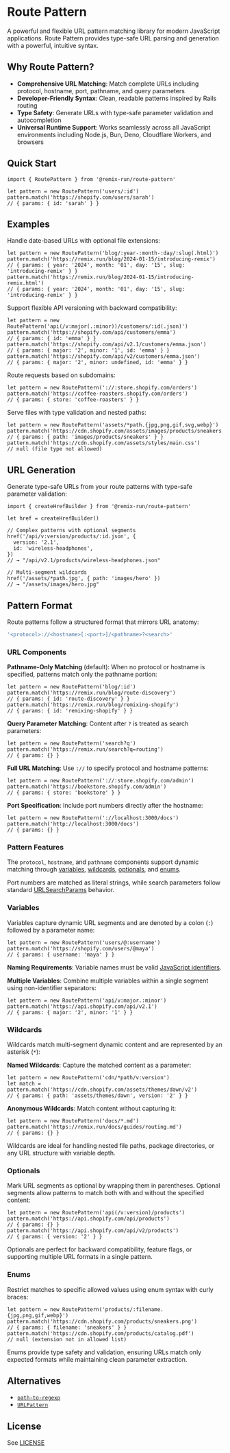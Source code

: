 # Route Pattern

A powerful and flexible URL pattern matching library for modern JavaScript applications. Route Pattern provides type-safe URL parsing and generation with a powerful, intuitive syntax.

## Why Route Pattern?

- **Comprehensive URL Matching**: Match complete URLs including protocol, hostname, port, pathname, and query parameters
- **Developer-Friendly Syntax**: Clean, readable patterns inspired by Rails routing
- **Type Safety**: Generate URLs with type-safe parameter validation and autocompletion
- **Universal Runtime Support**: Works seamlessly across all JavaScript environments including Node.js, Bun, Deno, Cloudflare Workers, and browsers

## Quick Start

```tsx
import { RoutePattern } from '@remix-run/route-pattern'

let pattern = new RoutePattern('users/:id')
pattern.match('https://shopify.com/users/sarah')
// { params: { id: 'sarah' } }
```

## Examples

Handle date-based URLs with optional file extensions:

```tsx
let pattern = new RoutePattern('blog/:year-:month-:day/:slug(.html)')
pattern.match('https://remix.run/blog/2024-01-15/introducing-remix')
// { params: { year: '2024', month: '01', day: '15', slug: 'introducing-remix' } }
pattern.match('https://remix.run/blog/2024-01-15/introducing-remix.html')
// { params: { year: '2024', month: '01', day: '15', slug: 'introducing-remix' } }
```

Support flexible API versioning with backward compatibility:

```tsx
let pattern = new RoutePattern('api(/v:major(.:minor))/customers/:id(.json)')
pattern.match('https://shopify.com/api/customers/emma')
// { params: { id: 'emma' } }
pattern.match('https://shopify.com/api/v2.1/customers/emma.json')
// { params: { major: '2', minor: '1', id: 'emma' } }
pattern.match('https://shopify.com/api/v2/customers/emma.json')
// { params: { major: '2', minor: undefined, id: 'emma' } }
```

Route requests based on subdomains:

```tsx
let pattern = new RoutePattern('://:store.shopify.com/orders')
pattern.match('https://coffee-roasters.shopify.com/orders')
// { params: { store: 'coffee-roasters' } }
```

Serve files with type validation and nested paths:

```tsx
let pattern = new RoutePattern('assets/*path.{jpg,png,gif,svg,webp}')
pattern.match('https://cdn.shopify.com/assets/images/products/sneakers.webp')
// { params: { path: 'images/products/sneakers' } }
pattern.match('https://cdn.shopify.com/assets/styles/main.css')
// null (file type not allowed)
```

## URL Generation

Generate type-safe URLs from your route patterns with type-safe parameter validation:

```tsx
import { createHrefBuilder } from '@remix-run/route-pattern'

let href = createHrefBuilder()

// Complex patterns with optional segments
href('/api/v:version/products/:id.json', {
  version: '2.1',
  id: 'wireless-headphones',
})
// → "/api/v2.1/products/wireless-headphones.json"

// Multi-segment wildcards
href('/assets/*path.jpg', { path: 'images/hero' })
// → "/assets/images/hero.jpg"
```

## Pattern Format

Route patterns follow a structured format that mirrors URL anatomy:

```ts
'<protocol>://<hostname>[:<port>]/<pathname>?<search>'
```

### URL Components

**Pathname-Only Matching** (default): When no protocol or hostname is specified, patterns match only the pathname portion:

```tsx
let pattern = new RoutePattern('blog/:id')
pattern.match('https://remix.run/blog/route-discovery')
// { params: { id: 'route-discovery' } }
pattern.match('https://remix.run/blog/remixing-shopify')
// { params: { id: 'remixing-shopify' } }
```

**Query Parameter Matching**: Content after `?` is treated as search parameters:

```tsx
let pattern = new RoutePattern('search?q')
pattern.match('https://remix.run/search?q=routing')
// { params: {} }
```

**Full URL Matching**: Use `://` to specify protocol and hostname patterns:

```tsx
let pattern = new RoutePattern('://:store.shopify.com/admin')
pattern.match('https://bookstore.shopify.com/admin')
// { params: { store: 'bookstore' } }
```

**Port Specification**: Include port numbers directly after the hostname:

```tsx
let pattern = new RoutePattern('://localhost:3000/docs')
pattern.match('http://localhost:3000/docs')
// { params: {} }
```

### Pattern Features

The `protocol`, `hostname`, and `pathname` components support dynamic matching through [variables](#variables), [wildcards](#wildcards), [optionals](#optionals), and [enums](#enums).

Port numbers are matched as literal strings, while search parameters follow standard [URLSearchParams](https://developer.mozilla.org/en-US/docs/Web/API/URLSearchParams) behavior.

### Variables

Variables capture dynamic URL segments and are denoted by a colon (`:`) followed by a parameter name:

```tsx
let pattern = new RoutePattern('users/@:username')
pattern.match('https://shopify.com/users/@maya')
// { params: { username: 'maya' } }
```

**Naming Requirements**: Variable names must be valid [JavaScript identifiers](https://developer.mozilla.org/en-US/docs/Glossary/Identifier).

**Multiple Variables**: Combine multiple variables within a single segment using non-identifier separators:

```tsx
let pattern = new RoutePattern('api/v:major.:minor')
pattern.match('https://api.shopify.com/api/v2.1')
// { params: { major: '2', minor: '1' } }
```

### Wildcards

Wildcards match multi-segment dynamic content and are represented by an asterisk (`*`):

**Named Wildcards**: Capture the matched content as a parameter:

```tsx
let pattern = new RoutePattern('cdn/*path/v:version')
let match = pattern.match('https://cdn.shopify.com/assets/themes/dawn/v2')
// { params: { path: 'assets/themes/dawn', version: '2' } }
```

**Anonymous Wildcards**: Match content without capturing it:

```tsx
let pattern = new RoutePattern('docs/*.md')
pattern.match('https://remix.run/docs/guides/routing.md')
// { params: {} }
```

Wildcards are ideal for handling nested file paths, package directories, or any URL structure with variable depth.

### Optionals

Mark URL segments as optional by wrapping them in parentheses. Optional segments allow patterns to match both with and without the specified content:

```tsx
let pattern = new RoutePattern('api(/v:version)/products')
pattern.match('https://api.shopify.com/api/products')
// { params: {} }
pattern.match('https://api.shopify.com/api/v2/products')
// { params: { version: '2' } }
```

Optionals are perfect for backward compatibility, feature flags, or supporting multiple URL formats in a single pattern.

### Enums

Restrict matches to specific allowed values using enum syntax with curly braces:

```tsx
let pattern = new RoutePattern('products/:filename.{jpg,png,gif,webp}')
pattern.match('https://cdn.shopify.com/products/sneakers.png')
// { params: { filename: 'sneakers' } }
pattern.match('https://cdn.shopify.com/products/catalog.pdf')
// null (extension not in allowed list)
```

Enums provide type safety and validation, ensuring URLs match only expected formats while maintaining clean parameter extraction.

## Alternatives

- [`path-to-regexp`](https://www.npmjs.com/package/path-to-regexp)
- [`URLPattern`](https://developer.mozilla.org/en-US/docs/Web/API/URLPattern)

## License

See [LICENSE](https://github.com/remix-run/remix/blob/main/LICENSE)
